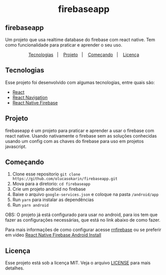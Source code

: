 <h1 align="center">
    firebaseapp
</h1>

## firebaseapp

Um projeto que usa realtime database do firebase com react native.
Tem como funcionalidade para praticar e aprender o seu uso.

<p align="center">
  <a href="#tecnologias">Tecnologias</a>&nbsp;&nbsp;&nbsp;|&nbsp;&nbsp;&nbsp;
  <a href="#projeto">Projeto</a>&nbsp;&nbsp;&nbsp;|&nbsp;&nbsp;&nbsp;
  <a href="#começando">Começando</a>&nbsp;&nbsp;&nbsp;|&nbsp;&nbsp;&nbsp;
  <a href="#licença">Licença</a>
</p>


## Tecnologias

Esse projeto foi desenvolvido com algumas tecnologias, entre quais são:


- [React](https://reactjs.org/)
- [React Navigation](https://reactnavigation.org/)
- [React Native Firebase](https://rnfirebase.io/)


## Projeto

firebaseapp é um projeto para praticar e aprender a usar o firebase com react native.
Usando nativamente o firebase sem as soluções conhecidas usando um config com as chaves do firebase para uso em projetos javascript.


## Começando

 1. Clone esse repositorio ```git clone https://github.com/olucasokarin/firebaseapp.git```
 2. Mova para a diretorio: ```cd firebaseapp```
 3. Crie um projeto android no firebase
 4. Baixe o arquivo ```google-services.json``` e coloque na pasta ```/android/app ```
 5. Run ```yarn``` para instalar as dependências
 6. Run ```yarn android```

OBS: O projeto já está configurado para usar no android, para ios tem que fazer as configurações necessárias, que está no link abaixo de como fazer.


Para mais informações de como configurar acesse [rnfirebase](https://rnfirebase.io/)
ou se preferir em video [React Native Firebase Android Install](https://www.youtube.com/watch?v=I9EKMCbbhns&feature=emb_title)


 ## Licença

Esse projeto está sob a licença MIT. Veja o arquivo [LICENSE](LICENSE) para mais detalhes.

